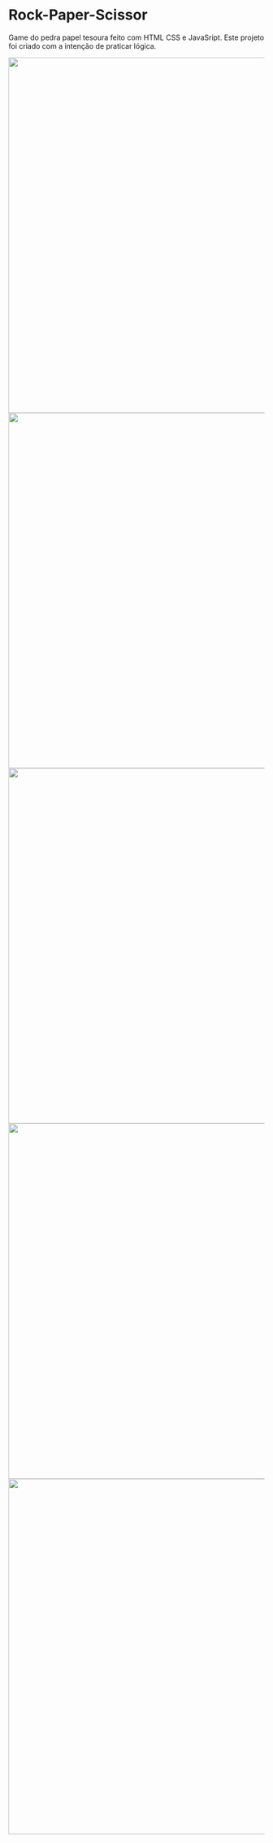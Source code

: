 # Rock-Paper-Scissor
Game do pedra papel tesoura feito com HTML CSS e JavaSript.
Este projeto foi criado com a intenção de praticar lógica.

<div align="center">
  <img src="https://user-images.githubusercontent.com/112294367/210468318-9c78352f-6dab-4bb8-8f5d-b3969552e138.png" width="700px"/>
</div>


<div align="center">
  <img src="https://user-images.githubusercontent.com/112294367/210468298-20ac9bc9-0e9e-43d3-aea8-d376743de3b6.png" width="700px"/>
</div>


<div align="center">
  <img src="https://user-images.githubusercontent.com/112294367/210468279-aa805231-23ab-4aaf-bfb6-65266232c665.png" width="700px"/>
</div>


<div align="center">
  <img src="https://user-images.githubusercontent.com/112294367/210468309-db563c40-fbda-4938-9618-c9c6f6ddd613.png" width="700px"/>
</div>


<div align="center">
  <img src="https://user-images.githubusercontent.com/112294367/210468329-566b09a3-7a57-4599-ad46-d3d19c58fe16.png" width="700px"/>
</div>


